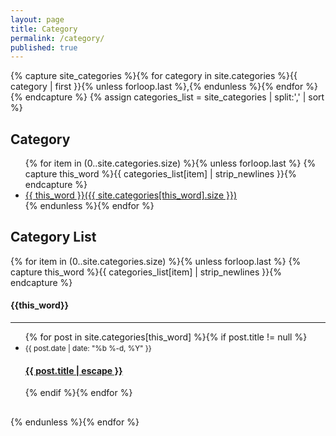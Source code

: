 ```yaml
---
layout: page
title: Category
permalink: /category/
published: true
---
```


{% capture site_categories %}{% for category in site.categories %}{{ category | first }}{% unless forloop.last %},{% endunless %}{% endfor %}{% endcapture %}
{% assign categories_list = site_categories | split:',' | sort %}
<h2>Category</h2>
  <ul>
    {% for item in (0..site.categories.size) %}{% unless forloop.last %}
      {% capture this_word %}{{ categories_list[item] | strip_newlines }}{% endcapture %}
        <li><a href="#{{ this_word }}" class="tag"><span class="term">{{ this_word }}</span><span class="count">({{ site.categories[this_word].size }})</span></a></li>
{% endunless %}{% endfor %}
</ul>

<h2>Category List</h2>
  {% for item in (0..site.categories.size) %}{% unless forloop.last %}
  {% capture this_word %}{{ categories_list[item] | strip_newlines }}{% endcapture %}
    <div style="margin-bottom: 30px;">
      <div id="{{this_word}}"></div>
        <h4>{{this_word}}</h4>
<hr>
<ul>
{% for post in site.categories[this_word] %}{% if post.title != null %}
<li>
  <small>
    {{ post.date | date: "%b %-d, %Y" }}
  </small>
  <h4>
  <a href="{{ site.url }}{{ site.baseurl }}{{ post.url }}">{{ post.title | escape }}</a>
  </h4>
</li>
{% endif %}{% endfor %}
</ul>
</div>
{% endunless %}{% endfor %}
<!-- 참조글 - https://blog.devari.kr/2019/jekyll/jekyll-category-setting-->

</div>
